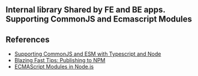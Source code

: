 ## Internal library Shared by FE and BE apps. Supporting CommonJS and Ecmascript Modules

## References

- [Supporting CommonJS and ESM with Typescript and Node](https://evertpot.com/universal-commonjs-esm-typescript-packages/)
- [Blazing Fast Tips: Publishing to NPM](https://www.youtube.com/watch?v=eh89VE3Mk5g)
- [ECMAScript Modules in Node.js](https://www.typescriptlang.org/docs/handbook/esm-node.html)
